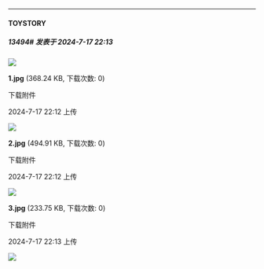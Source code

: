 ﻿
*****

####  TOYSTORY  
##### 13494#       发表于 2024-7-17 22:13

<img src="https://img.saraba1st.com/forum/202407/17/221247jd56xza713zmk3d1.jpg" referrerpolicy="no-referrer">

<strong>1.jpg</strong> (368.24 KB, 下载次数: 0)

下载附件

2024-7-17 22:12 上传

<img src="https://img.saraba1st.com/forum/202407/17/221259cbgikizp2ci1l8l6.jpg" referrerpolicy="no-referrer">

<strong>2.jpg</strong> (494.91 KB, 下载次数: 0)

下载附件

2024-7-17 22:12 上传

<img src="https://img.saraba1st.com/forum/202407/17/221304mgrrzmbdv3rg8omr.jpg" referrerpolicy="no-referrer">

<strong>3.jpg</strong> (233.75 KB, 下载次数: 0)

下载附件

2024-7-17 22:13 上传

<img src="https://static.saraba1st.com/image/smiley/face2017/067.png" referrerpolicy="no-referrer">

